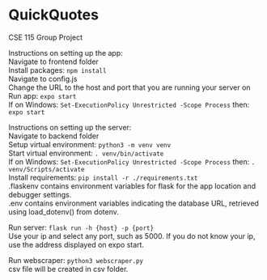 # QuickQuotes
CSE 115 Group Project

Instructions on setting up the app:  
Navigate to frontend folder  
Install packages: ```npm install```  
Navigate to config.js  
Change the URL to the host and port that you are running your server on  
Run app: ```expo start```  
If on Windows: ```Set-ExecutionPolicy Unrestricted -Scope Process``` then: ```expo start```  

Instructions on setting up the server:  
Navigate to backend folder  
Setup virtual environment: ```python3 -m venv venv```  
Start virtual environment: ```. venv/bin/activate```  
If on Windows: ```Set-ExecutionPolicy Unrestricted -Scope Process``` then: ```. venv/Scripts/activate```  
Install requirements: ```pip install -r ./requirements.txt```  
.flaskenv contains environment variables for flask for the app location and debugger settings.  
.env contains environment variables indicating the database URL, retrieved using load_dotenv() from dotenv.    

Run server: ```flask run -h {host} -p {port}```  
Use your ip and select any port, such as 5000. If you do not know your ip, use the address displayed on expo start.  

Run webscraper: ```python3 webscraper.py```  
csv file will be created in csv folder.